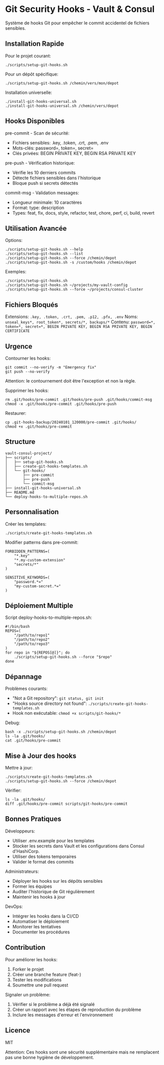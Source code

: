 # Git Security Hooks - Vault & Consul

Système de hooks Git pour empêcher le commit accidentel de fichiers sensibles.

## Installation Rapide

Pour le projet courant:
```
./scripts/setup-git-hooks.sh
```

Pour un dépôt spécifique:
```
./scripts/setup-git-hooks.sh /chemin/vers/mon/depot
```

Installation universelle:
```
./install-git-hooks-universal.sh
./install-git-hooks-universal.sh /chemin/vers/depot
```

## Hooks Disponibles

pre-commit - Scan de sécurité:
- Fichiers sensibles: .key, .token, .crt, .pem, .env
- Mots-clés: password=, token=, secret=
- Clés privées: BEGIN PRIVATE KEY, BEGIN RSA PRIVATE KEY

pre-push - Vérification historique:
- Vérifie les 10 derniers commits
- Détecte fichiers sensibles dans l'historique
- Bloque push si secrets détectés

commit-msg - Validation messages:
- Longueur minimale: 10 caractères
- Format: type: description
- Types: feat, fix, docs, style, refactor, test, chore, perf, ci, build, revert

## Utilisation Avancée

Options:
```
./scripts/setup-git-hooks.sh --help
./scripts/setup-git-hooks.sh --list
./scripts/setup-git-hooks.sh --force /chemin/depot
./scripts/setup-git-hooks.sh -s /custom/hooks /chemin/depot
```

Exemples:
```
./scripts/setup-git-hooks.sh
./scripts/setup-git-hooks.sh ~/projects/my-vault-config
./scripts/setup-git-hooks.sh --force ~/projects/consul-cluster
```

## Fichiers Bloqués

Extensions: `.key, .token, .crt, .pem, .p12, .pfx, .env`
Noms: `unseal_keys*, root_token*, secrets/*, backups/*`
Contenu: `password=*, token=*, secret=*, BEGIN PRIVATE KEY, BEGIN RSA PRIVATE KEY, BEGIN CERTIFICATE`

## Urgence

Contourner les hooks:
```
git commit --no-verify -m "Emergency fix"
git push --no-verify
```
Attention: le contournement doit être l'exception et non la règle.

Supprimer les hooks:
```
rm .git/hooks/pre-commit .git/hooks/pre-push .git/hooks/commit-msg
chmod -x .git/hooks/pre-commit .git/hooks/pre-push
```

Restaurer:
```
cp .git-hooks-backup/20240101_120000/pre-commit .git/hooks/
chmod +x .git/hooks/pre-commit
```

## Structure

```
vault-consul-project/
├── scripts/
│   ├── setup-git-hooks.sh
│   ├── create-git-hooks-templates.sh
│   └── git-hooks/
│       ├── pre-commit
│       ├── pre-push
│       └── commit-msg
├── install-git-hooks-universal.sh
├── README.md
└── deploy-hooks-to-multiple-repos.sh
```

## Personnalisation

Créer les templates:
```
./scripts/create-git-hooks-templates.sh
```

Modifier patterns dans pre-commit:
```
FORBIDDEN_PATTERNS=(
    "*.key"
    "*.my-custom-extension"
    "secrets/*"
)

SENSITIVE_KEYWORDS=(
    "password.*="
    "my-custom-secret.*="
)
```

## Déploiement Multiple

Script deploy-hooks-to-multiple-repos.sh:
```
#!/bin/bash
REPOS=(
    "/path/to/repo1"
    "/path/to/repo2"
    "/path/to/repo3"
)
for repo in "${REPOS[@]}"; do
    ./scripts/setup-git-hooks.sh --force "$repo"
done
```

## Dépannage

Problèmes courants:
- "Not a Git repository": `git status, git init`
- "Hooks source directory not found": `./scripts/create-git-hooks-templates.sh`
- Hook non exécutable: `chmod +x scripts/git-hooks/*`

Debug:
```
bash -x ./scripts/setup-git-hooks.sh /chemin/depot
ls -la .git/hooks/
cat .git/hooks/pre-commit
```

## Mise à Jour des hooks

Mettre à jour:
```
./scripts/create-git-hooks-templates.sh
./scripts/setup-git-hooks.sh --force /chemin/depot
```

Vérifier:
```
ls -la .git/hooks/
diff .git/hooks/pre-commit scripts/git-hooks/pre-commit
```

## Bonnes Pratiques

Développeurs:
- Utiliser .env.example pour les templates
- Stocker les secrets dans Vault et les configurations dans Consul d'HashiCorp.
- Utiliser des tokens temporaires
- Valider le format des commits

Administrateurs:
- Déployer les hooks sur les dépôts sensibles
- Former les équipes
- Auditer l'historique de Git régulièrement
- Maintenir les hooks à jour

DevOps:
- Intégrer les hooks dans la CI/CD
- Automatiser le déploiement
- Monitorer les tentatives
- Documenter les procédures

## Contribution

Pour améliorer les hooks:
1. Forker le projet
2. Créer une branche feature (feat-)
3. Tester les modifications
4. Soumettre une pull request

Signaler un problème:
1. Vérifier si le problème a déjà été signalé
2. Créer un rapport avec les étapes de reproduction du problème
3. Inclure les messages d'erreur et l'environnement

## Licence

MIT 

Attention: Ces hooks sont une sécurité supplémentaire mais ne remplacent pas une bonne hygiène de développement.